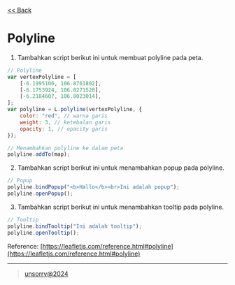 [<< Back](../README.md)

# Polyline

1. Tambahkan script berikut ini untuk membuat polyline pada peta.
```javascript
// Polyline
var vertexPolyline = [
	[-6.1995106, 106.8761802],
	[-6.1753924, 106.8271528],
	[-6.2184607, 106.8023014],
];
var polyline = L.polyline(vertexPolyline, {
	color: "red", // warna garis
	weight: 3, // ketebalan garis
	opacity: 1, // opacity garis
});

// Menambahkan polyline ke dalam peta
polyline.addTo(map);
```

2. Tambahkan script berikut ini untuk menambahkan popup pada polyline.
```javascript
// Popup
polyline.bindPopup("<b>Hallo</b><br>Ini adalah popup");
polyline.openPopup();
```

3. Tambahkan script berikut ini untuk menambahkan tooltip pada polyline.
```javascript
// Tooltip
polyline.bindTooltip("Ini adalah tooltip");
polyline.openTooltip();
```

Reference: [https://leafletjs.com/reference.html#polyline](https://leafletjs.com/reference.html#polyline)

---
> [unsorry@2024](https://unsorry.net)